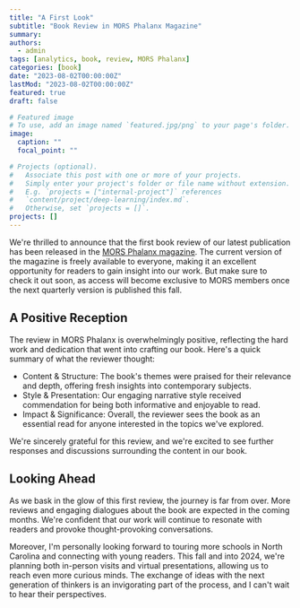 ```yaml
---
title: "A First Look"
subtitle: "Book Review in MORS Phalanx Magazine"
summary: 
authors:
  - admin
tags: [analytics, book, review, MORS Phalanx]
categories: [book]
date: "2023-08-02T00:00:00Z"
lastMod: "2023-08-02T00:00:00Z"
featured: true
draft: false

# Featured image
# To use, add an image named `featured.jpg/png` to your page's folder. 
image:
  caption: ""
  focal_point: ""

# Projects (optional).
#   Associate this post with one or more of your projects.
#   Simply enter your project's folder or file name without extension.
#   E.g. `projects = ["internal-project"]` references 
#   `content/project/deep-learning/index.md`.
#   Otherwise, set `projects = []`.
projects: []
---
```


We're thrilled to announce that the first book review of our latest publication has been released in the [MORS Phalanx magazine](https://www.mors.org/Portals/87/Documents/Publications/Phalanx/2023/Phalanx-Current-Volume.pdf). The current version of the magazine is freely available to everyone, making it an excellent opportunity for readers to gain insight into our work. But make sure to check it out soon, as access will become exclusive to MORS members once the next quarterly version is published this fall.

## A Positive Reception
The review in MORS Phalanx is overwhelmingly positive, reflecting the hard work and dedication that went into crafting our book. Here's a quick summary of what the reviewer thought:  

* Content & Structure: The book's themes were praised for their relevance and depth, offering fresh insights into contemporary subjects.  
* Style & Presentation: Our engaging narrative style received commendation for being both informative and enjoyable to read.  
* Impact & Significance: Overall, the reviewer sees the book as an essential read for anyone interested in the topics we've explored.  

We're sincerely grateful for this review, and we're excited to see further responses and discussions surrounding the content in our book.

## Looking Ahead
As we bask in the glow of this first review, the journey is far from over. More reviews and engaging dialogues about the book are expected in the coming months. We're confident that our work will continue to resonate with readers and provoke thought-provoking conversations.  

Moreover, I'm personally looking forward to touring more schools in North Carolina and connecting with young readers. This fall and into 2024, we're planning both in-person visits and virtual presentations, allowing us to reach even more curious minds. The exchange of ideas with the next generation of thinkers is an invigorating part of the process, and I can't wait to hear their perspectives.
